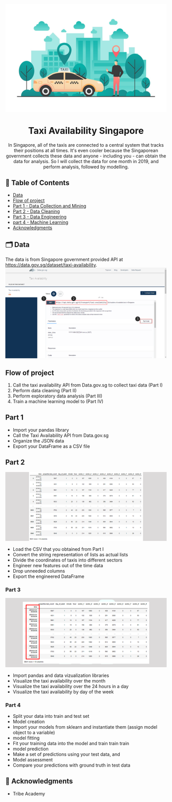 <p align="center">
  <a href="" rel="noopener">
 <img src="images/taxi-order-vector-illustration3.jpeg" alt="Project logo"></a>
</p>
<h1 align="center">Taxi Availability Singapore</h1>


<p align="center"> In Singapore, all of the taxis are connected to a central system that tracks their positions at all times. It's even cooler because the Singaporean government collects these data and anyone - including you - can obtain the data for analysis.
So I will collect the data for one month in 2019, and perform analysis, followed by modelling.

</p>

## 📝 Table of Contents

- [Data](#problem_statement)
- [Flow of project](#project)
- [Part 1 - Data Collection and Mining](#1)
- [Part 2 - Data Cleaning](#2)
- [Part 3 - Data Engineering](#3)
- [part 4 - Machine Learning](#4)
- [Acknowledgments](#acknowledgments)



## 🗂 Data <a name = "problem_statement"></a>
The data is from Singapore government provided API at https://data.gov.sg/dataset/taxi-availability.
<img src="images/download (1).png" alt="Project logo"></a>
## Flow of project <a name = "project"></a>

1. Call the taxi availability API from Data.gov.sg to collect taxi data (Part I)
2. Perform data cleaning (Part II)
3. Perform exploratory data analysis (Part III)
4. Train a machine learning model to (Part IV)

## Part 1 <a name = "1"></a>

- Import your pandas library
- Call the Taxi Availability API from Data.gov.sg
- Organize the JSON data
- Export your DataFrame as a CSV file

## Part 2 <a name = "2"></a>
<img src="images/download (3).png" alt="Project logo"></a>
- Load the CSV that you obtained from Part I
- Convert the string representation of lists as actual lists
- Divide the coordinates of taxis into different sectors
- Engineer new features out of the time data
- Drop unneeded columns
- Export the engineered DataFrame

### Part 3 <a name = "3"></a>
<img src="images/download2.png" alt="Project logo"></a>
- Import pandas and data vizualization libraries
- Visualize the taxi availability over the month
- Visualize the taxi availability over the 24 hours in a day
- Visualize the taxi availability by day of the week

### Part 4 <a name = "4"></a>

- Split your data into train and test set
- Model creation
- Import your models from sklearn and instantiate them (assign model object to a variable)
- model fitting
- Fit your training data into the model and train train train
- model prediction
- Make a set of predictions using your test data, and
- Model assessment
- Compare your predictions with ground truth in test data


## 🎉 Acknowledgments <a name = "acknowledgments"></a>

- Tribe Academy

